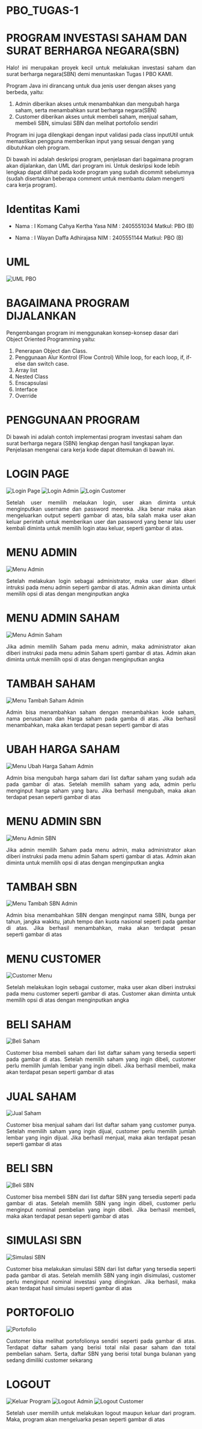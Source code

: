 # PBO_TUGAS-1
# PROGRAM INVESTASI SAHAM DAN SURAT BERHARGA NEGARA(SBN)

<p align="justify">
Halo! ini merupakan proyek kecil untuk melakukan investasi saham dan surat berharga negara(SBN) demi menuntaskan Tugas I PBO KAMI.

Program Java ini dirancang untuk dua jenis user dengan akses yang berbeda, yaitu:

  1. Admin diberikan akses untuk menambahkan dan mengubah harga saham, serta menambahkan surat berharga negara(SBN)
  2. Customer diberikan akses untuk membeli saham, menjual saham, membeli SBN, simulasi SBN dan melihat portofolio sendiri
     
Program ini juga dilengkapi dengan input validasi pada class inputUtil untuk memastikan pengguna memberikan input yang sesuai dengan yang dibutuhkan oleh program.

Di bawah ini adalah deskripsi program, penjelasan dari bagaimana program akan dijalankan, dan UML dari program ini. Untuk deskripsi kode lebih lengkap dapat dilihat pada kode program yang sudah dicommit sebelumnya (sudah disertakan beberapa comment untuk membantu dalam mengerti cara kerja program).
</p>

# Identitas Kami
* Nama  : I Komang Cahya Kertha Yasa
  NIM   : 2405551034
  Matkul: PBO (B)

* Nama  : I Wayan Daffa Adhirajasa
  NIM   : 2405551144
  Matkul: PBO (B)

# UML
![UML PBO](https://github.com/user-attachments/assets/b3531082-5d97-48e6-994b-5e5fb6aa081c)

# BAGAIMANA PROGRAM DIJALANKAN
Pengembangan program ini menggunakan konsep-konsep dasar dari Object Oriented Programming yaitu:

1. Penerapan Object dan Class.
2. Penggunaan Alur Kontrol (Flow Control) While loop, for each loop, if, if-else dan switch case.
3. Array list
4. Nested Class
5. Enscapsulasi
6. Interface
7. Override

# PENGGUNAAN PROGRAM
Di bawah ini adalah contoh implementasi program investasi saham dan surat berharga negara (SBN) lengkap dengan hasil tangkapan layar. Penjelasan mengenai cara kerja kode dapat ditemukan di bawah ini.

# LOGIN PAGE
![Login Page](https://github.com/user-attachments/assets/947fa72f-c141-42b9-87a7-31e6e116187c)
![Login Admin](https://github.com/user-attachments/assets/41bf7d13-a3e5-4be5-bbeb-c06f4729c78c)
![Login Customer](https://github.com/user-attachments/assets/3a345ce9-646a-466a-a818-289fa93c524c)

<p align="justify">
Setelah user memilih melaukan login, user akan diminta untuk menginputkan username dan password meereka. Jika benar maka akan mengeluarkan output seperti gambar di atas, bila salah maka user akan keluar perintah untuk memberikan user dan password yang benar lalu user kembali diminta untuk memilih login atau keluar, seperti gambar di atas.
</p>

# MENU ADMIN
![Menu Admin](https://github.com/user-attachments/assets/d129c818-3b94-40be-a2b6-b1743b88ef47)

<p align="justify">
Setelah melakukan login sebagai administrator, maka user akan diberi intruksi pada menu admin seperti gambar di atas. Admin akan diminta untuk memilih opsi di atas dengan menginputkan angka
</p>

# MENU ADMIN SAHAM
![Menu Admin Saham](https://github.com/user-attachments/assets/41e04ed5-6997-4177-9f87-04df7249c1d5)

<p align="justify">
Jika admin memilih Saham pada menu admin, maka administrator akan diberi instruksi pada menu admin Saham sperti gambar di atas. Admin akan diminta untuk memilih opsi di atas dengan menginputkan angka
</p>

# TAMBAH SAHAM
![Menu Tambah Saham Admin](https://github.com/user-attachments/assets/de64c833-f4d5-42f9-b3fc-2f8179abc80b)

<p align="justify">
Admin bisa menambahkan saham dengan menambahkan kode saham, nama perusahaan dan Harga saham pada gamba di atas. Jika berhasil menambahkan, maka akan terdapat pesan seperti gambar di atas
</p>

# UBAH HARGA SAHAM
![Menu Ubah Harga Saham Admin](https://github.com/user-attachments/assets/3c493754-a19b-479a-ac74-d22b66791ee5)

<p align="justify">
Admin bisa mengubah harga saham dari list daftar saham yang sudah ada pada gambar di atas. Setelah memilih saham yang ada, admin perlu menginput harga saham yang baru. Jika berhasil mengubah, maka akan terdapat pesan seperti gambar di atas
</p>

# MENU ADMIN SBN
![Menu Admin SBN](https://github.com/user-attachments/assets/f120378e-e612-4964-923c-a134d6fa3f9f)

<p align="justify">
Jika admin memilih Saham pada menu admin, maka administrator akan diberi instruksi pada menu admin Saham sperti gambar di atas. Admin akan diminta untuk memilih opsi di atas dengan menginputkan angka
</p>

# TAMBAH SBN
![Menu Tambah SBN Admin](https://github.com/user-attachments/assets/40548281-91f1-41ea-8f08-14f04ff3def6)

<p align="justify">
Admin bisa menambahkan SBN dengan menginput nama SBN, bunga per tahun, jangka wakktu, jatuh tempo dan kuota nasional seperti pada gambar di atas. Jika berhasil menambahkan, maka akan terdapat pesan seperti gambar di atas
</p>

# MENU CUSTOMER
![Customer Menu](https://github.com/user-attachments/assets/3269f691-3971-4914-bf8b-71926b8260c9)

<p align="justify">
Setelah melakukan login sebagai customer, maka user akan diberi instruksi pada menu customer seperti gambar di atas. Customer akan diminta untuk memilih opsi di atas dengan menginputkan angka
</p>

# BELI SAHAM
![Beli Saham](https://github.com/user-attachments/assets/d431c1d9-4d18-4870-b0de-95647a3301e9)

<p align="justify">
Customer bisa membeli saham dari list daftar saham yang tersedia seperti pada gambar di atas. Setelah memilih saham yang ingin dibeli, customer perlu memilih jumlah lembar yang ingin dibeli.  Jika berhasil membeli, maka akan terdapat pesan seperti gambar di atas
</p>

# JUAL SAHAM
![Jual Saham](https://github.com/user-attachments/assets/03456afc-a152-4622-9608-26002e56b970)

<p align="justify">
Customer bisa menjual saham dari list daftar saham yang customer punya. Setelah memilih saham yang ingin dijual, customer perlu memilih jumlah lembar yang ingin dijual. Jika berhasil menjual, maka akan terdapat pesan seperti gambar di atas
</p>

# BELI SBN
![Beli SBN](https://github.com/user-attachments/assets/8864f174-b708-458f-ad2f-b0d8add24965)

<p align="justify">
Customer bisa membeli SBN dari list daftar SBN yang tersedia seperti pada gambar di atas. Setelah memilih SBN yang ingin dibeli, customer perlu menginput nominal pembelian yang ingin dibeli.  Jika berhasil membeli, maka akan terdapat pesan seperti gambar di atas
</p>

# SIMULASI SBN
![Simulasi SBN](https://github.com/user-attachments/assets/acc63edb-a31c-44f2-b44e-467d6a021626)

<p align="justify">
Customer bisa melakukan simulasi SBN dari list daftar yang tersedia seperti pada gambar di atas. Setelah memilih SBN yang ingin disimulasi, customer perlu menginput nominal investasi yang diinginkan. Jika berhasil, maka akan terdapat hasil simulasi seperti gambar di atas
</p>

# PORTOFOLIO
![Portofolio](https://github.com/user-attachments/assets/12e74918-10b7-4e06-b741-6edb0b6a5056)

<p align="justify">
Customer bisa melihat portofolionya sendiri seperti pada  gambar di atas. Terdapat daftar saham yang berisi total nilai pasar saham dan total pembelian saham. Serta, daftar SBN yang berisi total bunga bulanan yang sedang  dimiliki customer sekarang
</p>

# LOGOUT
![Keluar Program](https://github.com/user-attachments/assets/f89e1277-01fc-4a3a-94c6-34cdb6488053)
![Logout Admin](https://github.com/user-attachments/assets/474fe8bc-cca3-455d-b73b-485c29774636)
![Logout Customer](https://github.com/user-attachments/assets/19073b3f-a667-4a02-a5b7-d78fb2742606)

<p align="justify">
Setelah user memilih untuk melakukan logout maupun keluar dari program. Maka, program akan mengeluarka pesan seperti gambar di atas
</p>
